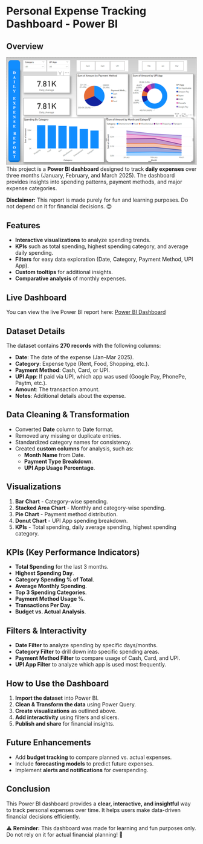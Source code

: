 # Personal Expense Tracking Dashboard - Power BI

## Overview

![Dashboard Screenshot](dashboard_screenshot.png)
This project is a **Power BI dashboard** designed to track **daily expenses** over three months (January, February, and March 2025). The dashboard provides insights into spending patterns, payment methods, and major expense categories.

**Disclaimer:** This report is made purely for fun and learning purposes. Do not depend on it for financial decisions. 😊

## Features
- **Interactive visualizations** to analyze spending trends.
- **KPIs** such as total spending, highest spending category, and average daily spending.
- **Filters** for easy data exploration (Date, Category, Payment Method, UPI App).
- **Custom tooltips** for additional insights.
- **Comparative analysis** of monthly expenses.

## Live Dashboard
You can view the live Power BI report here: [Power BI Dashboard](https://app.powerbi.com/view?r=eyJrIjoiODJjNTEzOGUtYmM5MS00NDE5LTkyZDItMGM3ZjQxZWVjMmEzIiwidCI6ImM2ZTU0OWIzLTVmNDUtNDAzMi1hYWU5LWQ0MjQ0ZGM1YjJjNCJ9)

## Dataset Details
The dataset contains **270 records** with the following columns:
- **Date**: The date of the expense (Jan–Mar 2025).
- **Category**: Expense type (Rent, Food, Shopping, etc.).
- **Payment Method**: Cash, Card, or UPI.
- **UPI App**: If paid via UPI, which app was used (Google Pay, PhonePe, Paytm, etc.).
- **Amount**: The transaction amount.
- **Notes**: Additional details about the expense.

## Data Cleaning & Transformation
- Converted **Date** column to Date format.
- Removed any missing or duplicate entries.
- Standardized category names for consistency.
- Created **custom columns** for analysis, such as:
  - **Month Name** from Date.
  - **Payment Type Breakdown**.
  - **UPI App Usage Percentage**.

## Visualizations
1. **Bar Chart** - Category-wise spending.
2. **Stacked Area Chart** - Monthly and category-wise spending.
3. **Pie Chart** - Payment method distribution.
4. **Donut Chart** - UPI App spending breakdown.
5. **KPIs** - Total spending, daily average spending, highest spending category.

## KPIs (Key Performance Indicators)
- **Total Spending** for the last 3 months.
- **Highest Spending Day**.
- **Category Spending % of Total**.
- **Average Monthly Spending**.
- **Top 3 Spending Categories**.
- **Payment Method Usage %**.
- **Transactions Per Day**.
- **Budget vs. Actual Analysis**.

## Filters & Interactivity
- **Date Filter** to analyze spending by specific days/months.
- **Category Filter** to drill down into specific spending areas.
- **Payment Method Filter** to compare usage of Cash, Card, and UPI.
- **UPI App Filter** to analyze which app is used most frequently.

## How to Use the Dashboard
1. **Import the dataset** into Power BI.
2. **Clean & Transform the data** using Power Query.
3. **Create visualizations** as outlined above.
4. **Add interactivity** using filters and slicers.
5. **Publish and share** for financial insights.

## Future Enhancements
- Add **budget tracking** to compare planned vs. actual expenses.
- Include **forecasting models** to predict future expenses.
- Implement **alerts and notifications** for overspending.

## Conclusion
This Power BI dashboard provides a **clear, interactive, and insightful** way to track personal expenses over time. It helps users make data-driven financial decisions efficiently.

⚠ **Reminder:** This dashboard was made for learning and fun purposes only. Do not rely on it for actual financial planning! 🚀

